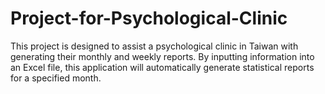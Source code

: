 # Project-for-Psychological-Clinic
This project is designed to assist a psychological clinic in Taiwan with generating their monthly and weekly reports. By inputting information into an Excel file, this application will automatically generate statistical reports for a specified month.

